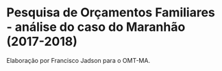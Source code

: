 # Pesquisa de Orçamentos Familiares - análise do caso do Maranhão (2017-2018)

Elaboração por Francisco Jadson para o OMT-MA. 
